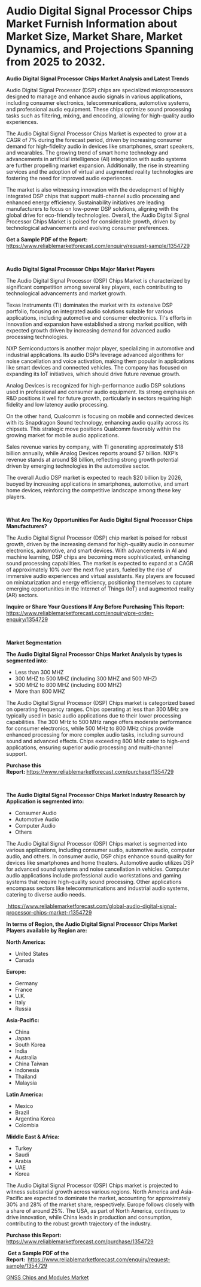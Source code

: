 <p><h1>Audio Digital Signal Processor Chips Market Furnish Information about Market Size, Market Share, Market Dynamics, and Projections Spanning from 2025 to 2032.</h1></p><p><strong>Audio Digital Signal Processor Chips Market Analysis and Latest Trends</strong></p>
<p><p>Audio Digital Signal Processor (DSP) chips are specialized microprocessors designed to manage and enhance audio signals in various applications, including consumer electronics, telecommunications, automotive systems, and professional audio equipment. These chips optimize sound processing tasks such as filtering, mixing, and encoding, allowing for high-quality audio experiences.</p><p>The Audio Digital Signal Processor Chips Market is expected to grow at a CAGR of 7% during the forecast period, driven by increasing consumer demand for high-fidelity audio in devices like smartphones, smart speakers, and wearables. The growing trend of smart home technology and advancements in artificial intelligence (AI) integration with audio systems are further propelling market expansion. Additionally, the rise in streaming services and the adoption of virtual and augmented reality technologies are fostering the need for improved audio experiences.</p><p>The market is also witnessing innovation with the development of highly integrated DSP chips that support multi-channel audio processing and enhanced energy efficiency. Sustainability initiatives are leading manufacturers to focus on low-power DSP solutions, aligning with the global drive for eco-friendly technologies. Overall, the Audio Digital Signal Processor Chips Market is poised for considerable growth, driven by technological advancements and evolving consumer preferences.</p></p>
<p><strong>Get a Sample PDF of the Report:&nbsp;</strong> <a href="https://www.reliablemarketforecast.com/enquiry/request-sample/1354729?utm_campaign=3176&utm_medium=2&utm_source=Github&utm_content=ia&utm_term=07042025&utm_id=audio-digital-signal-processor-chips">https://www.reliablemarketforecast.com/enquiry/request-sample/1354729</a></p>
<p>&nbsp;</p>
<p><strong>Audio Digital Signal Processor Chips Major Market Players</strong></p>
<p><p>The Audio Digital Signal Processor (DSP) Chips Market is characterized by significant competition among several key players, each contributing to technological advancements and market growth. </p><p>Texas Instruments (TI) dominates the market with its extensive DSP portfolio, focusing on integrated audio solutions suitable for various applications, including automotive and consumer electronics. TI's efforts in innovation and expansion have established a strong market position, with expected growth driven by increasing demand for advanced audio processing technologies.</p><p>NXP Semiconductors is another major player, specializing in automotive and industrial applications. Its audio DSPs leverage advanced algorithms for noise cancellation and voice activation, making them popular in applications like smart devices and connected vehicles. The company has focused on expanding its IoT initiatives, which should drive future revenue growth.</p><p>Analog Devices is recognized for high-performance audio DSP solutions used in professional and consumer audio equipment. Its strong emphasis on R&D positions it well for future growth, particularly in sectors requiring high fidelity and low latency audio processing.</p><p>On the other hand, Qualcomm is focusing on mobile and connected devices with its Snapdragon Sound technology, enhancing audio quality across its chipsets. This strategic move positions Qualcomm favorably within the growing market for mobile audio applications.</p><p>Sales revenue varies by company, with TI generating approximately $18 billion annually, while Analog Devices reports around $7 billion. NXP’s revenue stands at around $8 billion, reflecting strong growth potential driven by emerging technologies in the automotive sector.</p><p>The overall Audio DSP market is expected to reach $20 billion by 2026, buoyed by increasing applications in smartphones, automotive, and smart home devices, reinforcing the competitive landscape among these key players.</p></p>
<p>&nbsp;</p>
<p><strong>What Are The Key Opportunities For Audio Digital Signal Processor Chips Manufacturers?</strong></p>
<p><p>The Audio Digital Signal Processor (DSP) chip market is poised for robust growth, driven by the increasing demand for high-quality audio in consumer electronics, automotive, and smart devices. With advancements in AI and machine learning, DSP chips are becoming more sophisticated, enhancing sound processing capabilities. The market is expected to expand at a CAGR of approximately 10% over the next five years, fueled by the rise of immersive audio experiences and virtual assistants. Key players are focused on miniaturization and energy efficiency, positioning themselves to capture emerging opportunities in the Internet of Things (IoT) and augmented reality (AR) sectors.</p></p>
<p><strong>Inquire or Share Your Questions If Any Before Purchasing This Report:</strong> <a href="https://www.reliablemarketforecast.com/enquiry/pre-order-enquiry/1354729?utm_campaign=3176&utm_medium=2&utm_source=Github&utm_content=ia&utm_term=07042025&utm_id=audio-digital-signal-processor-chips">https://www.reliablemarketforecast.com/enquiry/pre-order-enquiry/1354729</a></p>
<p>&nbsp;</p>
<p><strong>Market Segmentation</strong></p>
<p><strong>The Audio Digital Signal Processor Chips Market Analysis by types is segmented into:</strong></p>
<p><ul><li>Less than 300 MHZ</li><li>300 MHZ to 500 MHZ (including 300 MHZ and 500 MHZ)</li><li>500 MHZ to 800 MHZ (including 800 MHZ)</li><li>More than 800 MHZ</li></ul></p>
<p><p>The Audio Digital Signal Processor (DSP) Chips market is categorized based on operating frequency ranges. Chips operating at less than 300 MHz are typically used in basic audio applications due to their lower processing capabilities. The 300 MHz to 500 MHz range offers moderate performance for consumer electronics, while 500 MHz to 800 MHz chips provide enhanced processing for more complex audio tasks, including surround sound and advanced effects. Chips exceeding 800 MHz cater to high-end applications, ensuring superior audio processing and multi-channel support.</p></p>
<p><strong>Purchase this Report:&nbsp;</strong><a href="https://www.reliablemarketforecast.com/purchase/1354729?utm_campaign=3176&utm_medium=2&utm_source=Github&utm_content=ia&utm_term=07042025&utm_id=audio-digital-signal-processor-chips">https://www.reliablemarketforecast.com/purchase/1354729</a></p>
<p>&nbsp;</p>
<p><strong>The Audio Digital Signal Processor Chips Market Industry Research by Application is segmented into:</strong></p>
<p><ul><li>Consumer Audio</li><li>Automotive Audio</li><li>Computer Audio</li><li>Others</li></ul></p>
<p><p>The Audio Digital Signal Processor (DSP) Chips market is segmented into various applications, including consumer audio, automotive audio, computer audio, and others. In consumer audio, DSP chips enhance sound quality for devices like smartphones and home theaters. Automotive audio utilizes DSP for advanced sound systems and noise cancellation in vehicles. Computer audio applications include professional audio workstations and gaming systems that require high-quality sound processing. Other applications encompass sectors like telecommunications and industrial audio systems, catering to diverse audio needs.</p></p>
<p><a href="https://www.reliablemarketforecast.com/global-audio-digital-signal-processor-chips-market-r1354729?utm_campaign=3176&utm_medium=2&utm_source=Github&utm_content=ia&utm_term=07042025&utm_id=audio-digital-signal-processor-chips">&nbsp;https://www.reliablemarketforecast.com/global-audio-digital-signal-processor-chips-market-r1354729</a></p>
<p><strong>In terms of Region, the Audio Digital Signal Processor Chips Market Players available by Region are:</strong></p>
<p>
    <p> <strong> North America: </strong>
        <ul>
            <li>United States</li>
            <li>Canada</li>
        </ul>
        </p> 
    <p> <strong> Europe: </strong>
        <ul>
            <li>Germany</li>
            <li>France</li>
            <li>U.K.</li>
            <li>Italy</li>
            <li>Russia</li>
        </ul>
        </p> 
    <p> <strong> Asia-Pacific: </strong>
        <ul>
            <li>China</li>
            <li>Japan</li>
            <li>South Korea</li>
            <li>India</li>
            <li>Australia</li>
            <li>China Taiwan</li>
            <li>Indonesia</li>
            <li>Thailand</li>
            <li>Malaysia</li>
        </ul>
        </p> 
    <p> <strong> Latin America: </strong>
        <ul>
            <li>Mexico</li>
            <li>Brazil</li>
            <li>Argentina Korea</li>
            <li>Colombia</li>
        </ul>
        </p> 
    <p> <strong> Middle East & Africa: </strong>
        <ul>
            <li>Turkey</li>
            <li>Saudi</li>
            <li>Arabia</li>
            <li>UAE</li>
            <li>Korea</li>
        </ul>
    </p>
    </p>
<p><p>The Audio Digital Signal Processor (DSP) Chips market is projected to witness substantial growth across various regions. North America and Asia-Pacific are expected to dominate the market, accounting for approximately 30% and 28% of the market share, respectively. Europe follows closely with a share of around 25%. The USA, as part of North America, continues to drive innovation, while China leads in production and consumption, contributing to the robust growth trajectory of the industry.</p></p>
<p><strong>Purchase this Report: </strong><a href="https://www.reliablemarketforecast.com/purchase/1354729?utm_campaign=3176&utm_medium=2&utm_source=Github&utm_content=ia&utm_term=07042025&utm_id=audio-digital-signal-processor-chips">https://www.reliablemarketforecast.com/purchase/1354729</a></p>
<p>&nbsp;<strong>Get a Sample PDF of the Report:&nbsp;&nbsp;</strong><a href="https://www.reliablemarketforecast.com/enquiry/request-sample/1354729?utm_campaign=3176&utm_medium=2&utm_source=Github&utm_content=ia&utm_term=07042025&utm_id=audio-digital-signal-processor-chips">https://www.reliablemarketforecast.com/enquiry/request-sample/1354729</a></p>
<p><strong></strong></p>
<p><p><a href="https://github.com/ijffseandy/Market-Research-Report-List-1/blob/main/gnss-chips-and-modules-market.md?utm_campaign=3176&utm_medium=2&utm_source=Github&utm_content=ia&utm_term=07042025&utm_id=audio-digital-signal-processor-chips">GNSS Chips and Modules Market</a></p></p>